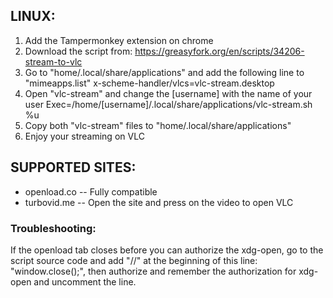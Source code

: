 ## LINUX:

1. Add the Tampermonkey extension on chrome
2. Download the script from: https://greasyfork.org/en/scripts/34206-stream-to-vlc
3. Go to "home/.local/share/applications" and add the following line to "mimeapps.list"
x-scheme-handler/vlcs=vlc-stream.desktop
4. Open "vlc-stream" and change the [username] with the name of your user
Exec=/home/[username]/.local/share/applications/vlc-stream.sh %u
5. Copy both "vlc-stream" files to "home/.local/share/applications"
6. Enjoy your streaming on VLC

## SUPPORTED SITES:

* openload.co -- Fully compatible
* turbovid.me -- Open the site and press on the video to open VLC

### Troubleshooting:

If the openload tab closes before you can authorize the xdg-open, go to the script source code and add "//" at the beginning of this line: "window.close();", then authorize and remember the authorization for xdg-open and uncomment the line.
